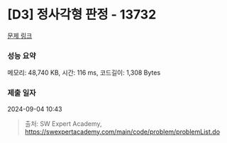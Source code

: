 # [D3] 정사각형 판정 - 13732 

[문제 링크](https://swexpertacademy.com/main/code/problem/problemDetail.do?contestProbId=AX8BAN1qTwoDFARO) 

### 성능 요약

메모리: 48,740 KB, 시간: 116 ms, 코드길이: 1,308 Bytes

### 제출 일자

2024-09-04 10:43



> 출처: SW Expert Academy, https://swexpertacademy.com/main/code/problem/problemList.do